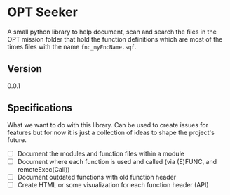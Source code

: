 # OPT Seeker
A small python library to help document, scan and search the files in the OPT mission folder that hold the function definitions which are most of the times files with the name `fnc_myFncName.sqf`.

## Version
0.0.1

## Specifications
What we want to do with this library. Can be used to create issues for features but for now it is just a collection of ideas to shape the project's future.

- [ ] Document the modules and function files within a module
- [ ] Document where each function is used and called (via (E)FUNC, and remoteExec(Call))
- [ ] Document outdated functions with old function header
- [ ] Create HTML or some visualization for each function header (API)
